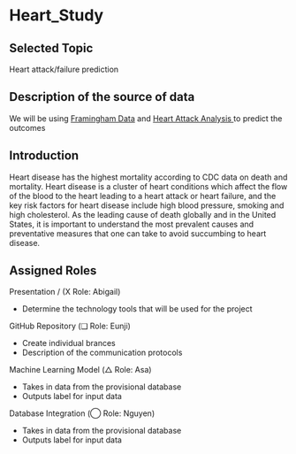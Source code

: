 # Heart_Study

## Selected Topic 
Heart attack/failure prediction 

## Description of the source of data 
We will be using [Framingham Data](https://www.kaggle.com/dileep070/heart-disease-prediction-using-logistic-regression) and [Heart Attack Analysis ](https://www.kaggle.com/rashikrahmanpritom/heart-attack-analysis-prediction-dataset) to predict the outcomes 

## Introduction 
Heart disease has the highest mortality according to CDC data on death and mortality. Heart disease is a cluster of heart conditions which affect the flow of the blood to the heart leading to a heart attack or heart failure, and the key risk factors for heart disease include high blood pressure, smoking and high cholesterol. As the leading cause of death globally and in the United States, it is important to understand the most prevalent causes and preventative measures that one can take to avoid succumbing to heart disease.

## Assigned Roles 
Presentation / (X Role: Abigail)</br>
- Determine the technology tools that will be used for the project

GitHub Repository (❑ Role: Eunji)
- Create individual brances 
- Description of the communication protocols</br>

Machine Learning Model (△ Role: Asa)
- Takes in data from the provisional database
- Outputs label for input data</br>

Database Integration (◯ Role: Nguyen)
- Takes in data from the provisional database
- Outputs label for input data
